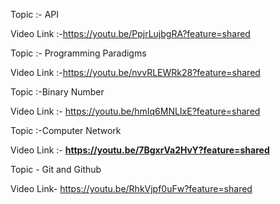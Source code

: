 Topic :- API

Video Link :-https://youtu.be/PpjrLujbgRA?feature=shared
 
Topic :- Programming Paradigms
 
Video Link :-https://youtu.be/nvvRLEWRk28?feature=shared

Topic :-Binary Number
 
Video Link :- https://youtu.be/hmIq6MNLIxE?feature=shared

Topic :-Computer Network
 
Video Link :- **https://youtu.be/7BgxrVa2HvY?feature=shared**

Topic - Git and Github 

Video Link- https://youtu.be/RhkVjpf0uFw?feature=shared
